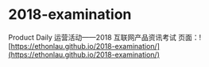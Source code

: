 # 2018-examination

Product Daily 运营活动——2018 互联网产品资讯考试
页面：![https://ethonlau.github.io/2018-examination/](https://ethonlau.github.io/2018-examination/)